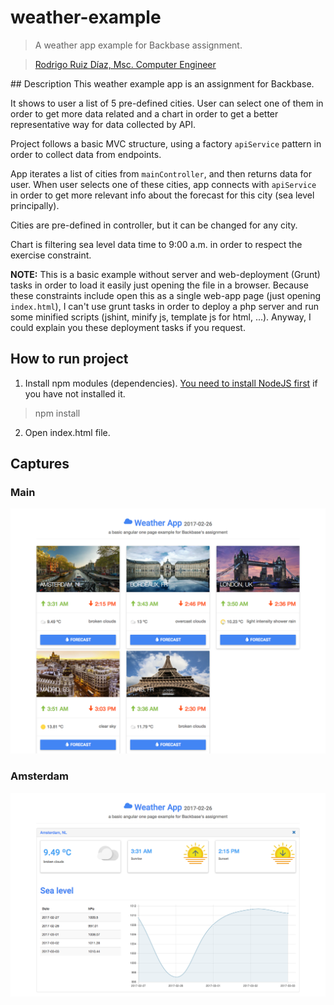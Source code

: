 # weather-example
> A weather app example for Backbase assignment.

> [Rodrigo Ruiz Díaz, Msc. Computer Engineer](mailto:rodrigo.ruizdiaz@reingenio.com.ar)

## Description
This weather example app is an assignment for Backbase.

It shows to user a list of 5 pre-defined cities. User can select one of them in order to get more data related and a chart in order to get a better representative way for data collected by API.

Project follows a basic MVC structure, using a factory ```apiService``` pattern in order to collect data from endpoints.

App iterates a list of cities from ```mainController```, and then returns data for user. When user selects one of these cities, app connects with ```apiService``` in order to get more relevant info about the forecast for this city (sea level principally).

Cities are pre-defined in controller, but it can be changed for any city.

Chart is filtering sea level data time to 9:00 a.m. in order to respect the exercise constraint.


__NOTE:__ This is a basic example without server and web-deployment (Grunt) tasks in order to load it easily just opening the file in a browser. Because these constraints include open this as a single web-app page (just opening ```index.html```), I can't use grunt tasks in order to deploy a php server and run some minified scripts (jshint, minify js, template js for html, ...). Anyway, I could explain you these deployment tasks if you request.

## How to run project
1. Install npm modules (dependencies). [You need to install NodeJS first](https://nodejs.org/) if you have not installed it.
> npm install

2. Open index.html file.

## Captures

### Main
![main](img/captures/main.png)


### Amsterdam
![amsterdam](img/captures/amsterdam.png)